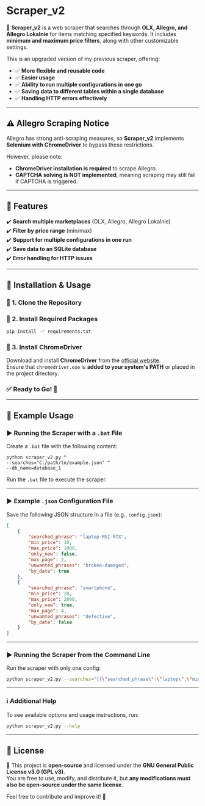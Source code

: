 # Scraper_v2

🚀 **Scraper_v2** is a web scraper that searches through **OLX, Allegro, and Allegro Lokalnie** for items matching specified keywords. It includes **minimum and maximum price filters**, along with other customizable settings.

This is an upgraded version of my previous scraper, offering:
- ✅ **More flexible and reusable code**
- ✅ **Easier usage**
- ✅ **Ability to run multiple configurations in one go**
- ✅ **Saving data to different tables within a single database**
- ✅ **Handling HTTP errors effectively**

---

## ⚠️ Allegro Scraping Notice  
Allegro has strong anti-scraping measures, so **Scraper_v2** implements **Selenium with ChromeDriver** to bypass these restrictions.  

However, please note:  
- **ChromeDriver installation is required** to scrape Allegro.  
- **CAPTCHA solving is NOT implemented**, meaning scraping may still fail if CAPTCHA is triggered.

---

## 📌 Features
✔️ **Search multiple marketplaces** (OLX, Allegro, Allegro Lokalnie)  
✔️ **Filter by price range** (min/max)  
✔️ **Support for multiple configurations in one run**  
✔️ **Save data to an SQLite database**  
✔️ **Error handling for HTTP issues**  

---

## 📂 Installation & Usage  

### 🔹 1. Clone the Repository  
### 🔹 2. Install Required Packages  
```sh
pip install -r requirements.txt
```

### 🔹 3. Install ChromeDriver  
Download and install **ChromeDriver** from the [official website](https://sites.google.com/chromium.org/driver/).  
Ensure that `chromedriver.exe` is **added to your system's PATH** or placed in the project directory.

### ✅ Ready to Go! 🚀  

---

## 🔧 Example Usage  

### ▶️ **Running the Scraper with a `.bat` File**
Create a `.bat` file with the following content:  
```batch
python scraper_v2.py ^
--searches="C:/path/to/example.json" ^
--db_name=database_1
```
Run the `.bat` file to execute the scraper.

---

### ▶️ **Example `.json` Configuration File**  
Save the following JSON structure in a file (e.g., `config.json`):  
```json
[
    {
        "searched_phrase": "laptop-MSI-RTX",
        "min_price": 10,
        "max_price": 1000,
        "only_new": false,
        "max_page": 2,
        "unwanted_phrases": "broken-damaged",
        "by_date": true
    },
    {
        "searched_phrase": "smartphone",
        "min_price": 20,
        "max_price": 2000,
        "only_new": true,
        "max_page": 4,
        "unwanted_phrases": "defective",
        "by_date": false
    }
]
```

---

### ▶️ **Running the Scraper from the Command Line**
Run the scraper with only one config:  
```sh
python scraper_v2.py --searches="[{\"searched_phrase\":\"laptop\",\"min_price\":10,\"max_price\":1000,\"only_new\":false,\"max_page\":5,\"unwanted_phrases\":\"\",\"by_date\":true}]" --db_name=database_2
```

---

### ℹ️ **Additional Help**
To see available options and usage instructions, run:  
```sh
python scraper_v2.py --help
```
---

## 📜 License  
📌 This project is **open-source** and licensed under the **GNU General Public License v3.0 (GPL v3)**.  
You are free to use, modify, and distribute it, but **any modifications must also be open-source under the same license**.  

Feel free to contribute and improve it! 🚀

